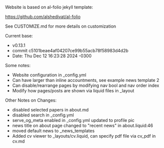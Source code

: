 Website is based on al-folio jekyll template:

https://github.com/alshedivat/al-folio

See CUSTOMIZE.md for more details on customization

Current base: 
  - v0.13.1
  - commit c5101beae4af04207ce99b55acb78f58983d4d2b
  - Date:   Thu Dec 12 16:23:28 2024 -0300

Some notes:
  - Website configuration in _config.yml
  - Can have larger than inline accountments, see example news template 2
  - Can disable/rearrange pages by modifying nav bool and nav order index
  - Modify how pages/posts are shown via liquid files in _layout

Other Notes on Changes:
  - disabled selected papers in about.md
  - disabled search in _config.yml
  - serve_og_meta enabled in _config.yml updated to profile pic
  - news title on about page changed to "recent news" in about.liquid:46
  - moved default news to _news_templates
  - Added cv viewer to _layouts/cv.liquid, can specify pdf file via cv_pdf in cv.md
  
